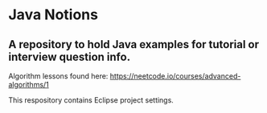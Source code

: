 
# Java Notions
## A repository to hold Java examples for tutorial or interview question info.

Algorithm lessons found here:  https://neetcode.io/courses/advanced-algorithms/1

This respository contains Eclipse project settings.
